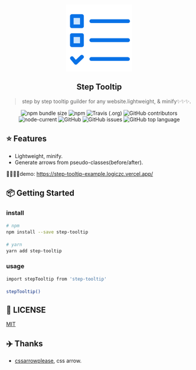 
 <div align="center">
 <img align="center" width="180" src="https://github.com/Rabbitzzc/image-hosting-service/blob/master/step-tooltip-avator.png?raw=true" />
  <h2>Step Tooltip</h2>
  <blockquote>step by step tooltip guilder for any website.lightweight, & minify✨✨✨.</blockquote>
  <img alt="npm bundle size" src="https://img.shields.io/bundlephobia/minzip/step-tooltip">
  <img alt="npm" src="https://img.shields.io/npm/v/step-tooltip">
  <img alt="Travis (.org)" src="https://img.shields.io/travis/Rabbitzzc/step-tooltip">
  <img alt="GitHub contributors" src="https://img.shields.io/github/contributors/Rabbitzzc/step-tooltip">
  <img alt="node-current" src="https://img.shields.io/node/v/step-tooltip">
  <img alt="GitHub" src="https://img.shields.io/github/license/Rabbitzzc/step-tooltip">
  <img alt="GitHub issues" src="https://img.shields.io/github/issues-raw/Rabbitzzc/step-tooltip">
  <img alt="GitHub top language" src="https://img.shields.io/github/languages/top/Rabbitzzc/step-tooltip">

</div>


## ⭐️ Features

- Lightweight, minify.
- Generate arrows from pseudo-classes(before/after).


🤚🎨🤚🎨demo: https://step-tooltip-example.logiczc.vercel.app/


## 📦 Getting Started

### install
```sh
# npm 
npm install --save step-tooltip

# yarn
yarn add step-tooltip
```

### usage

```sh
import stepTooltip from 'step-tooltip'

stepTooltip()
```

## 🔖 LICENSE

[MIT](./LICENSE)

## ✈️  Thanks
* [cssarrowplease](http://www.cssarrowplease.com/), css arrow.
